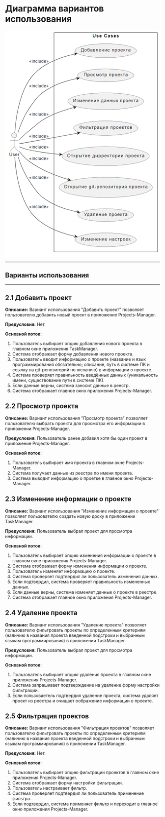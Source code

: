 # Диаграмма вариантов использования

![Диаграмма вариантов использования](./usecase.png)

---

## Варианты использования

---

## 2.1 Добавить проект

**Описание:** Вариант использования "Добавить проект" позволяет пользователю добавить новый проект в приложение Projects-Manager.

**Предусловия:** Нет.

**Основной поток:**
1. Пользователь выбирает опцию добавления нового проекта в главном окне приложения TaskManager.
2. Система отображает форму добавления нового проекта.
3. Пользователь вводит информацию о проекте (название и язык программирования обязательно; описание, путь в системе ПК и ссылку на git-репозиторий по желанию) в информации о проекте.
4. Система проверяет правильность введённых данных (уникальность имени, существование пути в системе ПК).
5. Если данные верны, система заносит данные в реестр.
6. Система отображает главное окно приложения Projects-Manager.


## 2.2 Просмотр проекта 

**Описание:** Вариант использования "Просмотр проекта" позволяет пользователю выбрать проекта для просмотра его информации в  приложении Projects-Manager.

**Предусловия:** Пользователь ранее добавил хотя бы один проект в приложение Projects-Manager.

**Основной поток:**
1. Пользователь выбирает имя проекта в главном окне Projects-Manager.
2. Система получает данные из реестра по имени проекта.
3. Система выводит информацию о проетке в главное окно Projects-Manager.


## 2.3 Изменение информации о проекте

**Описание:** Вариант использования "Изменение информации о проекте" позволяет пользователю создать новую доску в приложении TaskManager.

**Предусловия:** Пользователь выбрал проект для просмотра информации.

**Основной поток:**
1. Пользователь выбирает опцию изменения информации о проекте в главном окне приложения Projects-Manager.
2. Система отображает форму изменения информации о проекте.
3. Пользователь изменяет информацию о проекте.
4. Система проверяет подтвердил ли пользователь изменения данных.
5. Если подтвердил, система проверяет правильность измененных данных.
6. Если данные верны, система изменяет данные о проекте в реестре.
7. Система отображает главное окно приложения Projects-Manager.


## 2.4 Удаление проекта

**Описание:** Вариант использования "Удаление проекта" позволяет пользователю фильтровать проекты по определенным критериям (наличию в названия проекта введенной подстроки и выбранным языкам программирования) в приложении TaskManager.

**Предусловия:** Пользователь выбрал проект для просмотра информации.

**Основной поток:**
1. Пользователь выбирает опцию удаления проекта в главном окне приложения Projects-Manager.
2. Система запрашивает подтверждение на удаление форму настройки фильтрации.
3. Если пользоваетель подтвердил удаление проекта, система удаляет проект из реестра и очищает оображение информации о проекте.
 

## 2.5 Фильтрация проектов

**Описание:** Вариант использования "Фильтрация проектов" позволяет пользователю фильтровать проекты по определенным критериям (наличию в названия проекта введенной подстроки и выбранным языкам программирования) в приложении TaskManager.

**Предусловия:** Нет.

**Основной поток:**
1. Пользователь выбирает опцию фильтрации проектов в главном окне приложения Projects-Manager.
2. Система отображает форму настройки фильтрации.
3. Пользователь настраивает фильтр.
4. Система проверяет подтвердил ли пользователь применение фильтра.
5. Если подтвердил, система применяет фильтр и переходит в главное окно приложения Projects-Manager.
